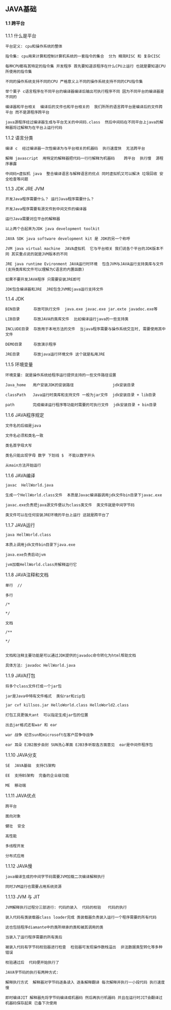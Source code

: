## JAVA基础

#### 1.1 跨平台

1.1.1 什么是平台

	平台定义: cpu和操作系统的整体  

	指令集: cpu用来计算和控制计算机系统的一套指令的集合  分为 精简RISC 和 复杂CISC  

	每种CPU都有其特定的指令集 开发程序 首先要知道该程序在什么CPU上运行 也就是要知道CPU所使用的指令集  
	
	不同的操作系统支持不同的CPU 严格意义上不同的操作系统支持不同的CPU指令集  
	
	举个栗子 c语言程序在不同平台的编译器编译后输出可执行程序不同 因为不同平台的编译器是不同的  
	
	编译器和平台相关  编译后的文件也和平台相关的  我们所所的语言跨平台是编译后的文件跨平台 而不是源程序跨平台  
	
	java源程序经过编译器生成与平台无关的中间码.class  然后中间码在不同平台上java的解释器将过解释为在平台上运行代码  
	
	
1.1.2 语言分类
	
	编译 c  经过编译器一次性编译为与平台相关的机器码  执行速度快  无法跨平台  
	
	解释 javascript  用特定的解释器把代码一行行解释为机器码    跨平台  执行慢  源程序暴露  
	
	中间码+虚拟机 java  整合编译语言与解释语言的优点 同时虚拟机又可以解决 垃圾回收 安全检查等问题  
	
1.1.3 JDK JRE JVM

	开发Java程序需要什么？ 运行Java程序需要什么？
	
	开发Java程序需要有源文件到中间文件的编译器
	
	运行Java需要对应平台的解释器
	
	以上两个合起来为JDK java development toolkit
	
	JAVA SDK java software development kit 是 JDK的另一个称呼  
	
	JVM java virtual machine  JAVA虚拟机  它与平台相关 我们说各个平台的JDK版本不同 其实重点说的就是JVM版本的不同
	
	JRE java runtime Evironment JAVA运行时环境  包含JVM与JAVA运行支持类库与文件(支持类库和文件可以理解为C语言的内置函数)  
	
	如果不要开发JAVA程序 只需要安装JRE即可  
	
	JDK包含编译器和JRE  JRE包含JVM和java运行支持文件
	
1.1.4 JDK 
	
	BIN目录      存放可执行文件  java.exe javac.exe jar.exte javadoc.exe等 
	
	LIB目录      存放JAVA的类库文件  比如编译运行java的一些支持类  
	
	INCLUDE目录  存放用于本地方法的文件  当java程序需要与操作系统交互时, 需要使用其中文件  
	
	DEMO目录     存放演示程序
	
	JRE目录      存放java运行环境文件 这个就是私用JRE 
	
	
1.1.5 环境变量
	
	环境变量: 就是操作系统给程序运行提供支持的一些文件路径设置
	
	Java_home   用户安装JDK的安装路径                 jdk安装目录
	
	classPath   Java运行时类库和支持文件 一般为jar文件  jdk安装目录 + lib目录
	
	path        完成编译运行程序等功能时需要的可执行文件  jdk安装目录 + bin目录
	
	
1.1.6 JAVA程序规定
	
	文件名的后缀是java
	
	文件名必须和类名一致
	
	类名首字母大写
	
	类名只能出现字母 数字 下划线 $  不能以数字开头
	
	从main方法开始运行 
	
1.1.6 JAVA编译

	javac  HellWorld.java
	
	生成一个HellWorld.class文件  本质是Javac编译器调用jdk文件bin目录下javac.exe 
	
	javac.exe负责把java源文件便以为class类文件  类文件就是中间字节码 
	
	类文件可以在任何安装JRE环境的平台上运行 这就是跨平台了
	
	
1.1.7 JAVA运行

	java HellWorld.class
	
	本质上调用jdk文件bin目录下java.exe 
	
	java.exe负责启动jvm 
	
	jvm加载HellWorld.class并解释运行它
	
1.1.8 JAVA注释和文档

	单行  //
	
	多行  
	
	/*
	
	*/
	
	文档
	
	/**
	
	*/
	
	
	文档和注释主要功能是可以通过JDK提供的javadoc命令转化为html帮助文档
	
	具体方法: javadoc HellWorld.java
	
1.1.9 JAVA打包

	将多个class文件打成一个jar包
	
	jar是Java中特有文件格式  类似rar和zip包  
	
	jar cvf killsos.jar HelloWorld.class HelloWorld2.class 
	
	打包工具更强大ant  可以指定生成jar包的位置  
	
	出去jar格式还有war 和 ear 
	
	war 战争 纪念sun和microsoft在客户层争夺战争  
	
	ear 耳朵 EJB2故步自封 SUN洗心革面 EJB3多听取各方面意见  ear是中间件程序包
	
1.1.10 JAVA分支

	SE  JAVA基础  支持CS架构
	
	EE  支持BS架构  完备的企业级功能
	
	ME  移动端
	
1.1.11 JAVA优点

	跨平台
	
	面向对象
	
	健壮  安全
	
	高性能
	
	多线程开发
	
	分布式应用
	
1.1.12 JAVA慢
	
	java编译生成的中间字节码需要JVM加载二次编译解释执行
	
	同时JVM运行也需要占用系统资源
	
1.1.13 JVM 与 JIT

	JVM解释执行过程分三部进行: 代码的装入  代码的校验   代码的执行
	
	装入代码有类装载器class loader完成 类装载器负责装入运行一个程序需要的所有代码  
	
	这也包括程序diamante中的类所继承的类和被其调用的类  
	
	当装入了运行程序需要的所有类后
	
	被装入代码有字节码校验器进行检查  检验器可发现操作数栈溢出  非法数据类型转化等多种错误
	
	校验通过后  代码便开始执行了
	
	JAVA字节码的执行有两种方式:
	
	解释执行方式  解释器对字节码逐条读入 逐条解释翻译 每次解释并执行一小段代码 执行速度慢
	
	即时编译JIT 解释器先将字节码编译成机器码 然后再执行机器码 并且在运行时JIT会翻译过机器码保存起来 已备下次使用 